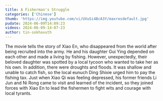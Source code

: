 ```yaml
---
title: A Fisherman's Struggle
categories: ['Chinese']
thumb: 'https://img.youtube.com/vi/UXuSi4BcA3Y/maxresdefault.jpg'
pudate: 2024-06-09T14:09:23
videos: 2024-06-09-14-07-23
author: tin-sokhavuth
---
```

The movie tells the story of Xiao En, who disappeared from the world after being recruited into the army. He and his daughter Gui Ying depended on each other and made a living by fishing. However, unexpectedly, their beloved daughter was spotted by a local tycoon who wanted to take her as his own. In addition, there were droughts and floods. It was shallow and unable to catch fish, so the local eunuch Ding Shixie urged him to pay the fishing tax. Just when Xiao Qi was feeling depressed, his former friends Li Jun and Ni Rong came to visit and learned of the incident, so they joined forces with Xiao En to lead the fishermen to fight wits and courage with local tyrants.